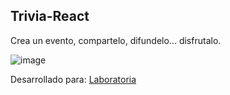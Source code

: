 ## Trivia-React
Crea un evento, compartelo, difundelo... disfrutalo.

![image](https://user-images.githubusercontent.com/32279502/38248352-752a8fd2-371e-11e8-994d-c81ff90cbe58.png)


Desarrollado para: [Laboratoria](http://laboratoria.la)

